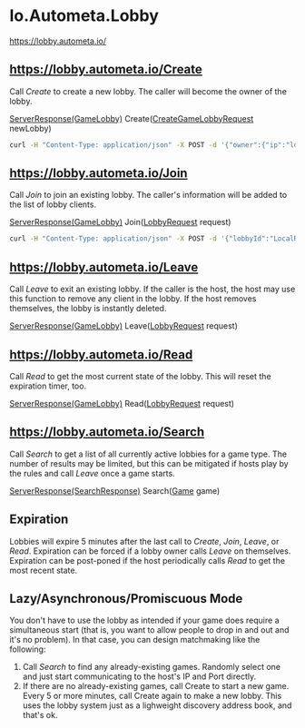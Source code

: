 # Io.Autometa.Lobby

https://lobby.autometa.io/


## https://lobby.autometa.io/Create
Call *Create* to create a new lobby. The caller will become the owner of the lobby.

[ServerResponse(GameLobby)](./src/Io/Autometa/Lobby/Contract/Schema/ServerResponse(GameLobby).json) Create([CreateGameLobbyRequest](./src/Io/Autometa/Lobby/Contract/Schema/CreateGameLobbyRequest.json) newLobby)

```bash
curl -H "Content-Type: application/json" -X POST -d '{"owner":{"ip":"localhost","port":6969,"nickName":"some server"},"gameType":{"id":"LocalRedisTest","api":1},"hidden":false}' https://lobby.autometa.io/Create
```

## https://lobby.autometa.io/Join
Call *Join* to join an existing lobby. The caller's information will be added to the list of lobby clients.

[ServerResponse(GameLobby)](./src/Io/Autometa/Lobby/Contract/Schema/ServerResponse(GameLobby).json) Join([LobbyRequest](./src/Io/Autometa/Lobby/Contract/Schema/LobbyRequest.json) request)

```bash
curl -H "Content-Type: application/json" -X POST -d '{"lobbyId":"LocalRedisTestv1-7Y5FBA","client":{"ip":"localhost","port":6969,"nickName":"some client"}}' https://lobby.autometa.io/Join
```

## https://lobby.autometa.io/Leave
Call *Leave* to exit an existing lobby. If the caller is the host, the host may use this function to remove any client in the lobby. If the host removes themselves, the lobby is instantly deleted.

[ServerResponse(GameLobby)](./src/Io/Autometa/Lobby/Contract/Schema/ServerResponse(GameLobby).json) Leave([LobbyRequest](./src/Io/Autometa/Lobby/Contract/Schema/LobbyRequest.json) request)

## https://lobby.autometa.io/Read
Call *Read* to get the most current state of the lobby. This will reset the expiration timer, too.

[ServerResponse(GameLobby)](./src/Io/Autometa/Lobby/Contract/Schema/ServerResponse(GameLobby).json) Read([LobbyRequest](./src/Io/Autometa/Lobby/Contract/Schema/ReadRequest.json) request)

## https://lobby.autometa.io/Search
Call *Search* to get a list of all currently active lobbies for a game type. The number of results may be limited, but this can be mitigated if hosts play by the rules and call *Leave* once a game starts.

[ServerResponse(SearchResponse)](./src/Io/Autometa/Lobby/Contract/Schema/ServerResponse(SearchResponse).json) Search([Game](./src/Io/Autometa/Lobby/Contract/Schema/Game.json) game)

## Expiration
Lobbies will expire 5 minutes after the last call to *Create*, *Join*, *Leave*, or *Read*. Expiration can be forced if a lobby owner calls *Leave* on themselves. Expiration can be post-poned if the host periodically calls *Read* to get the most recent state.

## Lazy/Asynchronous/Promiscuous Mode
You don't have to use the lobby as intended if your game does require a simultaneous start (that is, you want to allow people to drop in and out and it's no problem). In that case, you can design matchmaking like the following:
1. Call *Search* to find any already-existing games. Randomly select one and just start communicating to the host's IP and Port directly.
2. If there are no already-existing games, call Create to start a new game. Every 5 or more minutes, call Create again to make a new lobby.
This uses the lobby system just as a lighweight discovery address book, and that's ok.